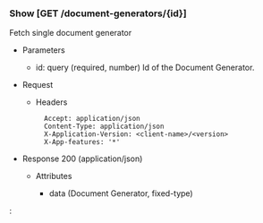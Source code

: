 ### Show [GET /document-generators/{id}]

Fetch single document generator

+ Parameters
    + id: query (required, number) 
        Id of the Document Generator.

+ Request
    + Headers

            Accept: application/json
            Content-Type: application/json
            X-Application-Version: <client-name>/<version>
            X-App-features: '*'

+ Response 200 (application/json)

    + Attributes
    
        + data (Document Generator, fixed-type)

:[](../error_responses.md)
